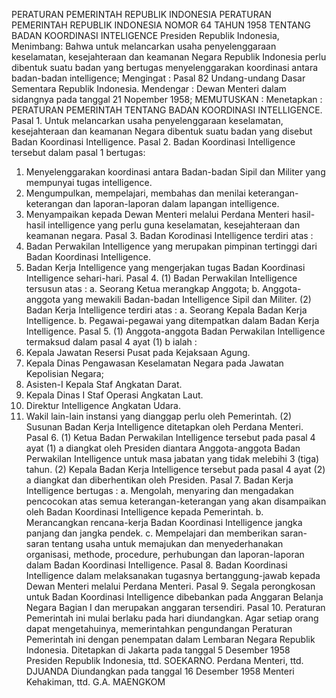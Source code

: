  PERATURAN PEMERINTAH REPUBLIK INDONESIA PERATURAN PEMERINTAH REPUBLIK INDONESIA NOMOR 64 TAHUN 1958 TENTANG BADAN KOORDINASI INTELIGENCE Presiden Republik Indonesia,
Menimbang:
 Bahwa untuk melancarkan usaha penyelenggaraan keselamatan, kesejahteraan dan keamanan Negara Republik Indonesia perlu dibentuk suatu badan yang bertugas menyelenggarakan koordinasi antara badan-badan intelligence;
Mengingat :
 Pasal 82 Undang-undang Dasar Sementara Republik Indonesia. Mendengar : Dewan Menteri dalam sidangnya pada tanggal 21 Nopember 1958;
MEMUTUSKAN :
 Menetapkan : PERATURAN PEMERINTAH TENTANG BADAN KOORDINASI INTELLIGENCE. Pasal 1. Untuk melancarkan usaha penyelenggaraan keselamatan, kesejahteraan dan keamanan Negara dibentuk suatu badan yang disebut Badan Koordinasi Intelligence. Pasal 2. Badan Koordinasi Intelligence tersebut dalam pasal 1 bertugas:
1. Menyelenggarakan koordinasi antara Badan-badan Sipil dan Militer yang mempunyai tugas intelligence.
2. Mengumpulkan, mempelajari, membahas dan menilai keterangan- keterangan dan laporan-laporan dalam lapangan intelligence.
3. Menyampaikan kepada Dewan Menteri melalui Perdana Menteri hasil-hasil intelligence yang perlu guna keselamatan, kesejahteraan dan keamanan negara. Pasal 3. Badan Korodinasi Intelligence terdiri atas :
1. Badan Perwakilan Intelligence yang merupakan pimpinan tertinggi dari Badan Koordinasi Intelligence.
2. Badan Kerja Intelligence yang mengerjakan tugas Badan Koordinasi Intelligence sehari-hari. Pasal 4.
(1) Badan Perwakilan Intelligence tersusun atas :
a. Seorang Ketua merangkap Anggota;
b. Anggota-anggota yang mewakili Badan-badan Intelligence Sipil dan Militer.
(2) Badan Kerja Intelligence terdiri atas :
a. Seorang Kepala Badan Kerja Intelligence.
b. Pegawai-pegawai yang ditempatkan dalam Badan Kerja Intelligence. Pasal 5.
(1) Anggota-anggota Badan Perwakilan Intelligence termaksud dalam pasal 4 ayat (1) b ialah :
1. Kepala Jawatan Resersi Pusat pada Kejaksaan Agung.
2. Kepala Dinas Pengawasan Keselamatan Negara pada Jawatan Kepolisian Negara;
3. Asisten-I Kepala Staf Angkatan Darat.
4. Kepala Dinas I Staf Operasi Angkatan Laut.
5. Direktur Intelligence Angkatan Udara.
6. Wakil lain-lain instansi yang dianggap perlu oleh Pemerintah.
(2) Susunan Badan Kerja Intelligence ditetapkan oleh Perdana Menteri. Pasal 6.
(1) Ketua Badan Perwakilan Intelligence tersebut pada pasal 4 ayat (1) a diangkat oleh Presiden diantara Anggota-anggota Badan Perwakilan Intelligence untuk masa jabatan yang tidak melebihi 3 (tiga) tahun.
(2) Kepala Badan Kerja Intelligence tersebut pada pasal 4 ayat (2) a diangkat dan diberhentikan oleh Presiden. Pasal 7. Badan Kerja Intelligence bertugas :
a. Mengolah, menyaring dan mengadakan pencocokan atas semua keterangan-keterangan yang akan disampaikan oleh Badan Koordinasi Intelligence kepada Pemerintah.
b. Merancangkan rencana-kerja Badan Koordinasi Intelligence jangka panjang dan jangka pendek.
c. Mempelajari dan memberikan saran-saran tentang usaha untuk memajukan dan menyederhanakan organisasi, methode, procedure, perhubungan dan laporan-laporan dalam Badan Koordinasi Intelligence. Pasal 8. Badan Koordinasi Intelligence dalam melaksanakan tugasnya bertanggung-jawab kepada Dewan Menteri melalui Perdana Menteri. Pasal 9. Segala perongkosan untuk Badan Koordinasi Intelligence dibebankan pada Anggaran Belanja Negara Bagian I dan merupakan anggaran tersendiri. Pasal 10. Peraturan Pemerintah ini mulai berlaku pada hari diundangkan. Agar setiap orang dapat mengetahuinya, memerintahkan pengundangan Peraturan Pemerintah ini dengan penempatan dalam Lembaran Negara Republik Indonesia. Ditetapkan di Jakarta pada tanggal 5 Desember 1958 Presiden Republik Indonesia, ttd. SOEKARNO. Perdana Menteri, ttd. DJUANDA Diundangkan pada tanggal 16 Desember 1958 Menteri Kehakiman, ttd. G.A. MAENGKOM